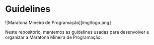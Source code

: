 # Guidelines
![Maratona Mineira de Programação][img/logo.png]

Neste repositório, mantemos as guidelines usadas para desenvolver e organizar a Maratona Mineira de Programação.

